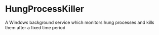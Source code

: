 # HungProcessKiller
A Windows background service which monitors hung processes and kills them after a fixed time period
